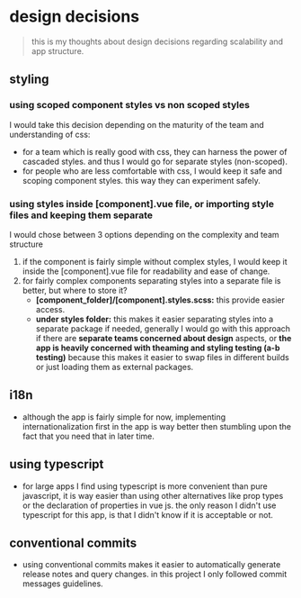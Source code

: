 # design decisions

> this is my thoughts about design decisions regarding scalability and app structure.

## styling

### using scoped component styles vs non scoped styles

I would take this decision depending on the maturity of the team and understanding of css: 

- for a team which is really good with css, they can harness the power of cascaded styles. and thus I would go for separate styles (non-scoped).
- for people who are less comfortable with css, I would keep it safe and scoping component styles. this way they can experiment safely.

### using styles inside [component].vue file, or importing style files and keeping them separate

I would chose between 3 options depending on the complexity and team structure

1. if the component is fairly simple without complex styles, I would keep it inside the [component].vue file for readability and ease of change.
2. for fairly complex components separating styles into a separate file is better, but where to store it? 
    - **[component_folder]/[component].styles.scss:** this provide easier access. 
    - **under styles folder:** this makes it easier separating styles into a separate package if needed, generally I would go with this approach if there are **separate teams concerned about design** aspects, or **the app is heavily concerned with theaming and styling testing (a-b testing)** because this makes it easier to swap files in different builds or just loading them as external packages.  

## i18n

- although the app is fairly simple for now, implementing internationalization first in the app is way better then stumbling upon the fact that you need that in later time.

## using typescript

- for large apps I find using typescript is more convenient than pure javascript, it is way easier than using other alternatives like prop types or the declaration of properties in vue js. the only reason I didn't use typescript for this app, is that I didn't know if it is acceptable or not.


## conventional commits

- using conventional commits makes it easier to automatically generate release notes and query changes. in this project I only followed commit messages guidelines.